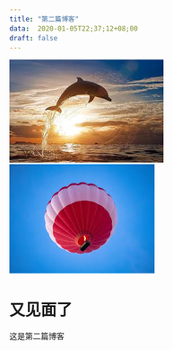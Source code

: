 ```yaml
---
title: "第二篇博客"
data:  2020-01-05T22;37;12+08;00
draft: false
---
```

![海豚](/static/1.png)
![天空](/static/images/2.png)
# 又见面了

  这是第二篇博客